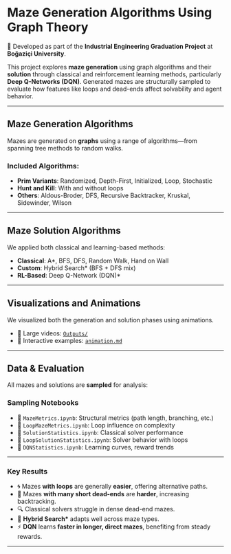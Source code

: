 # Maze Generation Algorithms Using Graph Theory

📌 Developed as part of the **Industrial Engineering Graduation Project** at **Boğaziçi University**.

This project explores **maze generation** using graph algorithms and their **solution** through classical and reinforcement learning methods, particularly **Deep Q-Networks (DQN)**. Generated mazes are structurally sampled to evaluate how features like loops and dead-ends affect solvability and agent behavior.

---

## Maze Generation Algorithms

Mazes are generated on **graphs** using a range of algorithms—from spanning tree methods to random walks.

### Included Algorithms:
- **Prim Variants**: Randomized, Depth-First, Initialized, Loop, Stochastic  
- **Hunt and Kill**: With and without loops  
- **Others**: Aldous-Broder, DFS, Recursive Backtracker, Kruskal, Sidewinder, Wilson  

---

## Maze Solution Algorithms

We applied both classical and learning-based methods:

- **Classical**: A*, BFS, DFS, Random Walk, Hand on Wall  
- **Custom**: Hybrid Search\* (BFS + DFS mix)  
- **RL-Based**: Deep Q-Network (DQN)\*

---

## Visualizations and Animations

We visualized both the generation and solution phases using animations.  
- 📁 Large videos: [`Outputs/`](https://github.com/lmfaraday/Maze-Generation-Algorithms-Using-Graph-Theory/tree/main/MazeAnimations/Outputs)  
- 🧭 Interactive examples: [`animation.md`](MazeAnimations/animation.md)

---

## Data & Evaluation

All mazes and solutions are **sampled** for analysis:

### Sampling Notebooks
- 📘 `MazeMetrics.ipynb`: Structural metrics (path length, branching, etc.)  
- 📘 `LoopMazeMetrics.ipynb`: Loop influence on complexity  
- 📘 `SolutionStatistics.ipynb`: Classical solver performance  
- 📘 `LoopSolutionStatistics.ipynb`: Solver behavior with loops  
- 🤖 `DQNStatistics.ipynb`: Learning curves, reward trends

---

### Key Results

- 🌀 Mazes **with loops** are generally **easier**, offering alternative paths.  
- 🧱 Mazes **with many short dead-ends** are **harder**, increasing backtracking.  
- 🔍 Classical solvers struggle in dense dead-end mazes.  
- 🧭 **Hybrid Search\*** adapts well across maze types.  
- ⚡ **DQN** learns **faster in longer, direct mazes**, benefiting from steady rewards.

---